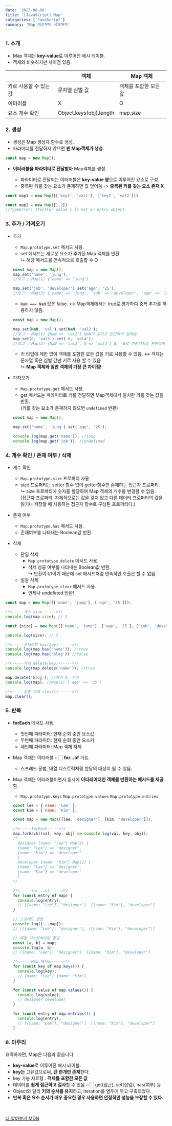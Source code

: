 ```yaml
---
date: '2023-08-08'
title: '[JavaScript] Map'
categories: ['JavaScript']
summary: 'Map 생성부터 삭제까지'
---
```


### 1. 소개

- Map 객체는 **key-value**로 이루어진 해시 테이블.
- 객체와 비슷하지만 차이점 있음.

|                        | 객체                    | Map 객체              |
| ---------------------- | ----------------------- | --------------------- |
| 키로 사용할 수 있는 값 | 문자열 심벌 값          | 객체를 포함한 모든 값 |
| 이터러블               | X                       | O                     |
| 요소 개수 확인         | Object.keys(obj).length | map.size              |

### 2. 생성

- 생성은 Map 생성자 함수로 생성.
- 파라미터를 전달하지 않으면 **빈 Map객체가 생성**.

```javaScript
const map = new Map();
```

- **이터러블을 파라미터로 전달받아** Map객체를 생성.

  - 파라미터로 전달되는 이터러블은 **key-value 쌍**으로 이루어진 요소로 구성.
  - 중복된 키를 갖는 요소가 존재하면 값 덮어씀 -> **중복된 키를 갖는 요소 존재 X**

```javaScript
const map1 = new Map([['key1', 'val1'], ['key2', 'val2']])

const map2 = new Map([1,2])
//TypeError: Iterator value 1 is not an entry object
```

### 3. 추가 / 가져오기

- 추가

  - `Map.prototype.set` 메서드 사용.
  - set 메서드는 새로운 요소가 추가된 Map 객체를 반환. <br/>
    ↳ 해당 메서드를 연속적으로 호출할 수 O

  ```JavaScript
  const map = new Map();
  map.set('name', 'jung');
  //로그 : Map(1) {"name" => "jung"}

  map.set('job', 'developer').set('age', '25');
  //로그 : Map(3) {'name' => 'jung', 'job' => 'developer', 'age' => '25'}
  ```

  - `NaN === NaN` 값은 false. ↔ Map객체에서는 true로 평가하여 중복 추가를 허용하지 않음.

  ```JavaScript
  const map = new Map();

  map.set(NaN, 'val').set(NaN, 'val2');
  //로그 : Map(1) {NaN => 'val2'} NaN이 같다고 판단하여 덮혀씀.
  map.set(0, 'val3').set(-0, 'val4');
  //로그 : Map(2) {NaN => 'val2', 0 => 'val4'} 0, -0로 마찬가지로 판단하여 덮혀씀.
  ```

  - 키 타입에 제한 없이 객체를 포함한 모든 값을 키로 사용할 수 있음.
    ↔ 객체는 문자열 혹은 심벌 값만 키로 사용 할 수 있음 <br/>
    ↳ **Map 객체와 일반 객체의 가장 큰 차이점!**
    <br/>

- 가져오기

  - `Map.prototype.get` 메서드 사용.
  - get 메서드는 파라미터로 키를 전달하면 Map객체에서 일치한 키를 갖는 값을 반환. <br/>(키를 갖는 요소가 존재하지 않으면 `undefined` 반환)

  ```JavaScript
  const map = new Map();

  map.set('name', 'jung').set('age', '25');

  console.log(map.get('name')); //jung
  console.log(map.get('job')); //undefined
  ```

### 4. 개수 확인 / 존재 여부 / 삭제

- 개수 확인

  - `Map.prototype.size` 프로퍼티 사용.
  - size 프로퍼티는 setter 함수 없이 getter함수만 존재하는 접근자 프로퍼티.<br/>
    ↳ size 프로퍼티에 숫자를 할당하여 Map 객체의 개수를 변경할 수 없음.
    <br/>
    <span style="font-size: 14px">
    (접근자 프로퍼티: 자체적으로는 값을 갖지 않고 다른 데이터 프로퍼티의 값을 읽거나 저장할 때 사용하는 접근자 함수로 구성된 프로퍼티다.)
    </span>

- 존재 여부
  - `Map.prototype.has` 메서드 사용.
  - 존재여부를 나타내는 Boolean값 반환.
- 삭제
  - 단일 삭제
    - `Map.prototype.delete` 메서드 사용.
    - 삭제 성공 여부를 나타내는 Boolean값 반환. <br/>
      ↳ 반환이 t/f이기 때문에 set 메서드처럼 연속적인 호출은 할 수 없음.
  - 일괄 삭제
    - `Map.prototype.clear` 메서드 사용.
    - 언제나 undefined 반환!

```JavaScript
const map = new Map([['name', 'jung'], ['age', '25']]);

/*<-----개수 size------>*/
console.log(map.size); // 2

const {size} = new Map([['name', 'jung'], ['age', '25'], ['job', 'developer']]);

console.log(size); // 3

/*<-----존재여부 has(key)------>*/
console.log(map.has('name')); //true
console.log(map.has('blog')) //false

/*<-----삭제 delete(key)------>*/
console.log(map.delete('name')); //true

map.delete('blog'); //에러 X, 무시
console.log(map); //Map(1) {'age' => '25'}

/*<-----일괄 삭제 clear()------>*/
map.clear();
```

### 5. 반복

- **forEach** 메서드 사용.

  - 첫번째 파라미터: 현재 순회 중인 요소값
  - 두번째 파라미터: 현재 순회 중인 요소키
  - 세번째 파라미터: Map 객체 자체

- Map 객체는 이터러블 👉🏻 **for...of** 가능.
  - 스프레드 문법, 배열 디스트럭처링 할당의 대상이 될 수 있음.
- Map 객체는 이터러블이면서 동시에 **이터레이터인 객체를 반환하는 메서드를 제공**함.

  - `Map.prototype.keys` `Map.prototype.values` `Map.prototype.entries`

  ```javaScript
  const lee = { name: 'Lee' };
  const kim = { name: 'Kim' };

  const map = new Map([[lee, 'designer'], [kim, 'developer']]);

  /*<-----forEach----->*/
  map.forEach((val, key, obj) => console.log(val, key, obj));
  /*
    designer {name: "Lee"} Map(2) {
    {name: "Lee"} => "designer",
    {name: "Kim"} => "developer"
    }
    developer {name: "Kim"} Map(2) {
    {name: "Lee"} => "designer",
    {name: "Kim"} => "developer"
    }
  */

  /*<-----for...of----->*/
  for (const entry of map) {
    console.log(entry);
    // [{name: "Lee"}, "designer"]  [{name: "Kim"}, "developer"]
  }

  // 스프레드 문법
  console.log([...map]);
  // [[{name: "Lee"}, "designer"], [{name: "Kim"}, "developer"]]

  // 배열 디스트럭처링 할당
  const [a, b] = map;
  console.log(a, b);
  // [{name: "Lee"}, "designer"]  [{name: "Kim"}, "developer"]

  /*<-----Map 메서드----->*/
  for (const key of map.keys()) {
    console.log(key);
    // {name: "Lee"} {name: "Kim"}
  }

  for (const value of map.values()) {
    console.log(value);
    // designer developer
  }

  for (const entry of map.entries()) {
    console.log(entry);
    // [{name: "Lee"}, "designer"]  [{name: "Kim"}, "developer"]
  }

  ```

### 6. 마무리

요약하자면, Map은 다음과 같습니다.

- **key-value**로 이루어진 해시 테이블.
- **key는** 고유값으로써, **단 한개만 존재**한다.
- key 가능 자료형 : **객체를 포함한 모든 값**
- 데이터를 **쉽게 접근하고 검사**할 수 있음 👉🏻 get(접근), set(삽입), has(여부) 등
- Object와 달리 **키의 순서를 유지**하고, iteration를 염두에 두고 구축되었다.
- **반복 혹은 요소 순서가 매우 중요한 경우 사용하면 안정적인 성능을 보장할 수 있다.**

<br/>

[더 알아보기 MDN](https://developer.mozilla.org/ko/docs/Web/JavaScript/Reference/Global_Objects/Map)

